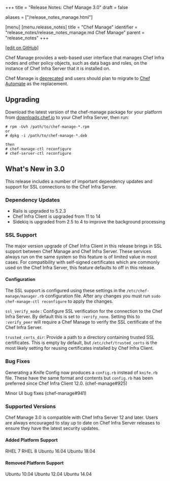 +++
title = "Release Notes: Chef Manage 3.0"
draft = false

aliases = ["/release_notes_manage.html"]

[menu]
  [menu.release_notes]
    title = "Chef Manage"
    identifier = "release_notes/release_notes_manage.md Chef Manage"
    parent = "release_notes"
+++

[\[edit on GitHub\]](https://github.com/chef/chef-web-docs/blob/master/content/release_notes_manage.md)

Chef Manage provides a web-based user interface that manages Chef Infra nodes and
other policy objects, such as data bags and roles, on the instance of Chef Infra Server
that it is installed on.

Chef Manage is [deprecated](/versions/#deprecated) and users should plan to
migrate to [Chef Automate](/automate/) as the replacement.

## Upgrading

Download the latest version of the chef-manage package for your platform from
[downloads.chef.io](https://downloads.chef.io/manage) to your Chef Infra Server,
then run:

```
# rpm -Uvh /path/to/chef-manage-*.rpm
or 
# dpkg -i /path/to/chef-manage-*.deb

then
# chef-manage-ctl reconfigure
# chef-server-ctl reconfigure
```

## What's New in 3.0

This release includes a number of important dependency updates and support for
SSL connections to the Chef Infra Server.

### Dependency Updates

* Rails is upgraded to 5.2.3
* Chef Infra Client is upgraded from 11 to 14
* Sidekiq is upgraded from 2.5 to 4 to improve the background processing

### SSL Support

The major version upgrade of Chef Infra Client in this release brings in SSL support 
between Chef Manage and Chef Infra Server. These services always run on the
same system so this feature is of limited value in most cases. For compatibility
with self-signed certificates which are commonly used on the Chef Infra Server, this
feature defaults to off in this release.

#### Configuration

The SSL support is configured using these settings in the
`/etc/chef-manage/manager.rb` configuration file. After any changes you must run
`sudo chef-manage-ctl reconfigure` to apply the changes.

`ssl_verify_mode` : Configure SSL verification for the connection to the Chef Infra
Server. By default this is set to `:verify_none`. Setting this to `:verify_peer`
will require a Chef Manage to verify the SSL certificate of the Chef Infra Server.

`trusted_certs_dir`: Provide a path to a directory containing trusted SSL
certificates. This is empty by default, but `/etc/chef/trusted_certs` is the
most likely setting for reusing certificates installed by Chef Infra Client.


### Bug Fixes

Generating a Knife Config now produces a `config.rb` instead of `knife.rb` file.
These have the same format and contents but `config.rb` has been preferred since
Chef Infra Client 12.0. (chef-manage#925)

Minor UI bug fixes (chef-manage#941)

### Supported Versions

Chef Manage 3.0 is compatible with Chef Infra Server 12 and later. Users are
always encouraged to stay up to date on Chef Infra Server releases to ensure they
have the latest security updates.

#### Added Platform Support

RHEL 7 
RHEL 8 
Ubuntu 16.04 
Ubuntu 18.04

#### Removed Platform Support

Ubuntu 10.04 
Ubuntu 12.04 
Ubuntu 14.04

